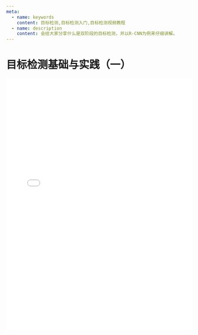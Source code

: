 ```yaml
---
meta:
  - name: keywords
    content: 目标检测,目标检测入门,目标检测视频教程
  - name: description
    content: 会给大家分享什么是双阶段的目标检测，并以R-CNN为例来仔细讲解。
---
```


# 目标检测基础与实践（一）

<iframe src="//player.bilibili.com/player.html?aid=73806752&cid=126246761&page=1" scrolling="no" border="0" frameborder="no" framespacing="0" allowfullscreen="true" style="max-height: 680px; height: 55vh; width: 100%;">
视频正在加载中，请稍等...
</iframe>
